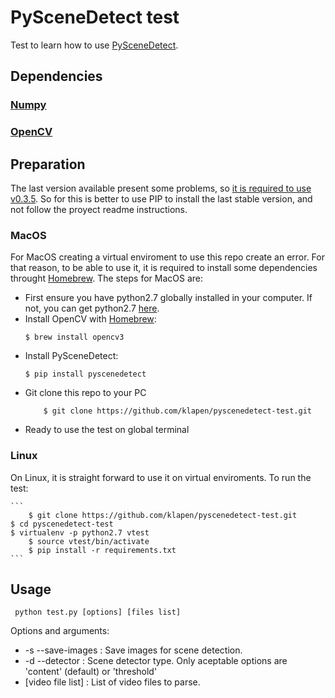 # PySceneDetect test

Test to learn how to use [PySceneDetect](https://github.com/Breakthrough/PySceneDetect).

## Dependencies
### [Numpy](http://www.numpy.org)
### [OpenCV](https://opencv.org)

## Preparation

The last version available present some problems, so [it is required to use v0.3.5](https://github.com/Breakthrough/PySceneDetect/issues/32#issuecomment-309627736). So for this is better to use PIP to install the last stable version, and not follow the proyect readme instructions. 

### MacOS
For MacOS creating a virtual enviroment to use this repo create an error. For that reason, to be able to use it, it is required to install some dependencies throught [Homebrew](https://brew.sh). The steps for MacOS are:

* First ensure you have python2.7 globally installed in your computer. If not, you can get python2.7 [here](https://www.python.org).
* Install OpenCV with [Homebrew](https://brew.sh):
    ```
	$ brew install opencv3
    ```
* Install PySceneDetect:
    ```
	$ pip install pyscenedetect
    ```
* Git clone this repo to your PC
    ```
        $ git clone https://github.com/klapen/pyscenedetect-test.git
     ```
* Ready to use the test on global terminal

### Linux
On Linux, it is straight forward to use it on virtual enviroments. To run the test:

    ```
        $ git clone https://github.com/klapen/pyscenedetect-test.git
	$ cd pyscenedetect-test
	$ virtualenv -p python2.7 vtest
    	$ source vtest/bin/activate
    	$ pip install -r requirements.txt
    ```

## Usage

   ```
	python test.py [options] [files list]
   ```
   Options and arguments:
   * -s --save-images  : Save images for scene detection.
   * -d --detector     : Scene detector type. Only aceptable options are 'content' (default) or 'threshold'
   * [video file list] : List of video files to parse.
